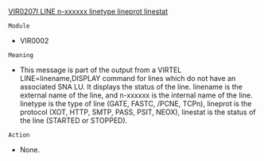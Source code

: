 [VIR0207I LINE n-xxxxxx linetype lineprot linestat](https://virtel.readthedocs.io/en/latest/manuals/virtel/Virtel459MG/messages.html?highlight=VIR0207I#VIR0207I)

`Module`
- VIR0002

`Meaning`
- This message is part of the output from a VIRTEL LINE=linename,DISPLAY command for lines which do not have an associated SNA LU. It displays the status of the line. linename is the external name of the line, and n-xxxxxx is the internal name of the line. linetype is the type of line (GATE, FASTC, /PCNE, TCPn), lineprot is the protocol (XOT, HTTP, SMTP, PASS, PSIT, NEOX), linestat is the status of the line (STARTED or STOPPED).

`Action`
- None.
